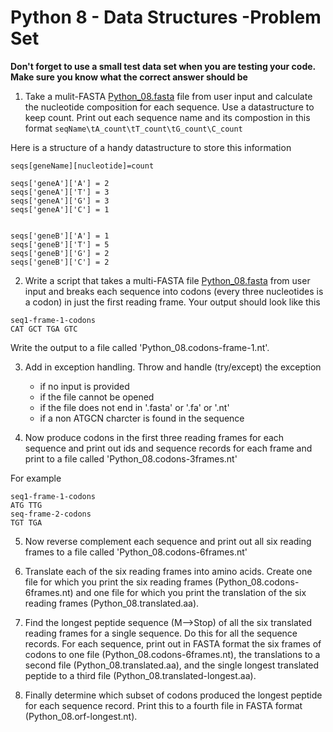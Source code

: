 Python 8 - Data Structures -Problem Set
===================

__Don't forget to use a small test data set when you are testing your code. Make sure you know what the correct answer should be__

1. Take a mulit-FASTA [Python_08.fasta](https://raw.githubusercontent.com/prog4biol/pfb2018/master/files/Python_08.fasta) file from user input and calculate the nucleotide composition for each sequence. Use a datastructure to keep count. Print out each sequence name and its compostion in this format `seqName\tA_count\tT_count\tG_count\C_count`

Here is a structure of a handy datastructure to store this information
```
seqs[geneName][nucleotide]=count

seqs['geneA']['A'] = 2
seqs['geneA']['T'] = 3
seqs['geneA']['G'] = 3
seqs['geneA']['C'] = 1


seqs['geneB']['A'] = 1
seqs['geneB']['T'] = 5
seqs['geneB']['G'] = 2
seqs['geneB']['C'] = 2
``` 

2. Write a script that takes a multi-FASTA file [Python_08.fasta](https://raw.githubusercontent.com/prog4biol/pfb2018/master/files/Python_08.fasta) from user input and breaks each sequence into codons (every three nucleotides is a codon) in just the first reading frame. Your output should look like this 
```
seq1-frame-1-codons
CAT GCT TGA GTC
``` 
Write the output to a file called 'Python_08.codons-frame-1.nt'.

3. Add in exception handling. Throw and handle (try/except) the exception
   - if no input is provided  
   - if the file cannot be opened
   - if the file does not end in '.fasta' or '.fa' or '.nt'
   - if a non ATGCN charcter is found in the sequence

4. Now produce codons in the first three reading frames for each sequence and print out ids and sequence records for each frame and print to a file called 'Python_08.codons-3frames.nt'

For example
```
seq1-frame-1-codons
ATG TTG
seq-frame-2-codons
TGT TGA
``` 

5. Now reverse complement each sequence and print out all six reading frames to a file called 'Python_08.codons-6frames.nt'

6. Translate each of the six reading frames into amino acids. Create one file for which you print the six reading frames (Python_08.codons-6frames.nt) and one file for which you print the translation of the six reading frames (Python_08.translated.aa).

7. Find the longest peptide sequence (M-->Stop) of all the six translated reading frames for a single sequence. Do this for all the sequence records. For each sequence, print out in FASTA format the six frames of codons to one file (Python_08.codons-6frames.nt), the translations to a second file (Python_08.translated.aa), and the single longest translated peptide to a third file (Python_08.translated-longest.aa).

8. Finally determine which subset of codons produced the longest peptide for each sequence record. Print this to a fourth file in FASTA format (Python_08.orf-longest.nt).  
